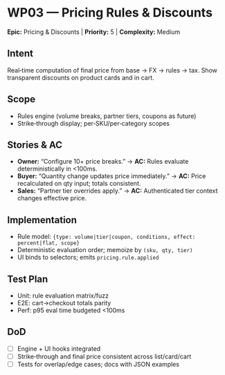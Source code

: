 # WP03 — Pricing Rules & Discounts

**Epic:** Pricing & Discounts | **Priority:** 5 | **Complexity:** Medium

## Intent
Real‑time computation of final price from base → FX → rules → tax. Show transparent discounts on product cards and in cart.

## Scope
- Rules engine (volume breaks, partner tiers, coupons as future)
- Strike‑through display; per‑SKU/per‑category scopes

## Stories & AC
- **Owner:** “Configure 10+ price breaks.” → **AC:** Rules evaluate deterministically in <100ms.
- **Buyer:** “Quantity change updates price immediately.” → **AC:** Price recalculated on qty input; totals consistent.
- **Sales:** “Partner tier overrides apply.” → **AC:** Authenticated tier context changes effective price.

## Implementation
- Rule model: `{type: volume|tier|coupon, conditions, effect: percent|flat, scope}`
- Deterministic evaluation order; memoize by `(sku, qty, tier)`
- UI binds to selectors; emits `pricing.rule.applied`

## Test Plan
- Unit: rule evaluation matrix/fuzz
- E2E: cart→checkout totals parity
- Perf: p95 eval time budgeted <100ms

## DoD
- [ ] Engine + UI hooks integrated
- [ ] Strike‑through and final price consistent across list/card/cart
- [ ] Tests for overlap/edge cases; docs with JSON examples

